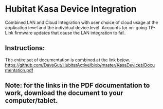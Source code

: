 # Hubitat Kasa Device Integration
Combined LAN and Cloud Integration with user choice of cloud usage at the application level and the individual device level.  Accounts for on-going TP-Link firmware updates that cause the LAN integration to fail.

## Instructions:  
The entire set of documentation is combined at the link below.
https://github.com/DaveGut/HubitatActive/blob/master/KasaDevices/Documentation.pdf

## Note: for the links in the PDF documentation to work, download the document to your computer/tablet.

